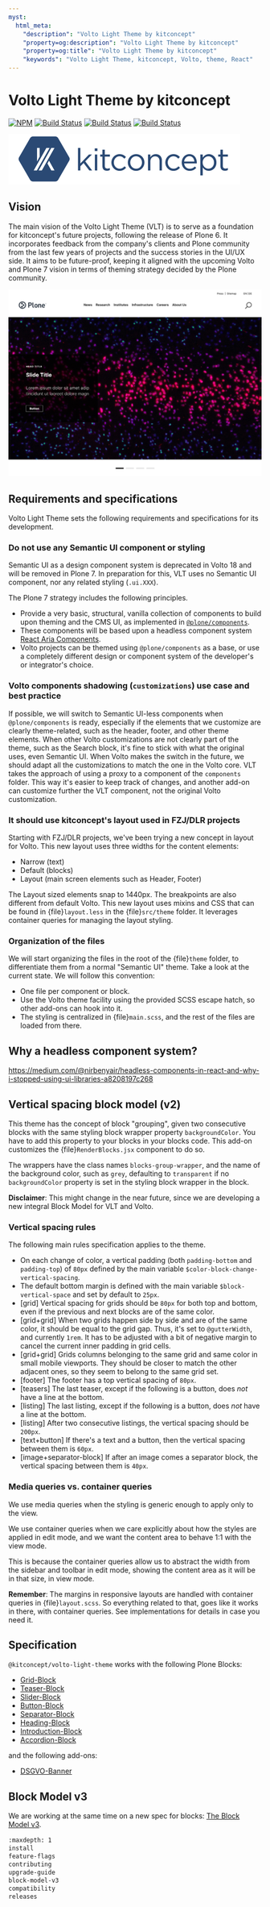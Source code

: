 ```yaml
---
myst:
  html_meta:
    "description": "Volto Light Theme by kitconcept"
    "property=og:description": "Volto Light Theme by kitconcept"
    "property=og:title": "Volto Light Theme by kitconcept"
    "keywords": "Volto Light Theme, kitconcept, Volto, theme, React"
---
```


# Volto Light Theme by kitconcept

[![NPM](https://img.shields.io/npm/v/@kitconcept/volto-light-theme.svg)](https://www.npmjs.com/package/@kitconcept/volto-light-theme)
[![Build Status](https://github.com/kitconcept/volto-light-theme/actions/workflows/code.yml/badge.svg)](https://github.com/kitconcept/volto-light-theme/actions)
[![Build Status](https://github.com/kitconcept/volto-light-theme/actions/workflows/unit.yml/badge.svg)](https://github.com/kitconcept/volto-light-theme/actions)
[![Build Status](https://github.com/kitconcept/volto-light-theme/actions/workflows/acceptance.yml/badge.svg)](https://github.com/kitconcept/volto-light-theme/actions)

![kitconcept GmbH](https://github.com/kitconcept/volto-blocks/raw/master/kitconcept.png)

## Vision

The main vision of the Volto Light Theme (VLT) is to serve as a foundation for kitconcept's future projects, following the release of Plone 6.
It incorporates feedback from the company's clients and Plone community from the last few years of projects and the success stories in the UI/UX side.
It aims to be future-proof, keeping it aligned with the upcoming Volto and Plone 7 vision in terms of theming strategy decided by the Plone community.

![Volto-Light-Theme](./volto-light-theme.png)

## Requirements and specifications

Volto Light Theme sets the following requirements and specifications for its development.


### Do not use any Semantic UI component or styling

Semantic UI as a design component system is deprecated in Volto 18 and will be removed in Plone 7.
In preparation for this, VLT uses no Semantic UI component, nor any related styling (`.ui.XXX`).

The Plone 7 strategy includes the following principles.

-   Provide a very basic, structural, vanilla collection of components to build upon theming and the CMS UI, as implemented in [`@plone/components`](https://github.com/plone/volto/tree/main/packages/components).
-   These components will be based upon a headless component system [React Aria Components](https://react-spectrum.adobe.com/react-aria/components.html).
-   Volto projects can be themed using `@plone/components` as a base, or use a completely different design or component system of the developer's or integrator's choice.


### Volto components shadowing (`customizations`) use case and best practice

If possible, we will switch to Semantic UI-less components when `@plone/components` is ready, especially if the elements that we customize are clearly theme-related, such as the header, footer, and other theme elements.
When other Volto customizations are not clearly part of the theme, such as the Search block, it's fine to stick with what the original uses, even Semantic UI.
When Volto makes the switch in the future, we should adapt all the customizations to match the one in the Volto core.
VLT takes the approach of using a proxy to a component of the `components` folder.
This way it's easier to keep track of changes, and another add-on can customize further the VLT component, not the original Volto customization.


### It should use kitconcept's layout used in FZJ/DLR projects

Starting with FZJ/DLR projects, we've been trying a new concept in layout for Volto.
This new layout uses three widths for the content elements:

-   Narrow (text)
-   Default (blocks)
-   Layout (main screen elements such as Header, Footer)

The Layout sized elements snap to 1440px.
The breakpoints are also different from default Volto.
This new layout uses mixins and CSS that can be found in {file}`layout.less` in the {file}`src/theme` folder.
It leverages container queries for managing the layout styling.


### Organization of the files

We will start organizing the files in the root of the {file}`theme` folder, to differentiate them from a normal "Semantic UI" theme.
Take a look at the current state.
We will follow this convention:

-   One file per component or block.
-   Use the Volto theme facility using the provided SCSS escape hatch, so other add-ons can hook into it.
-   The styling is centralized in {file}`main.scss`, and the rest of the files are loaded from there.


## Why a headless component system?

https://medium.com/@nirbenyair/headless-components-in-react-and-why-i-stopped-using-ui-libraries-a8208197c268


## Vertical spacing block model (v2)

This theme has the concept of block "grouping", given two consecutive blocks with the same styling block wrapper property `backgroundColor`.
You have to add this property to your blocks in your blocks code.
This add-on customizes the {file}`RenderBlocks.jsx` component to do so.

The wrappers have the class names `blocks-group-wrapper`, and the name of the background color, such as `grey`, defaulting to `transparent` if no `backgroundColor` property is set in the styling block wrapper in the block.

**Disclaimer**: This might change in the near future, since we are developing a new integral Block Model for VLT and Volto.


### Vertical spacing rules

The following main rules specification applies to the theme.

-   On each change of color, a vertical padding (both `padding-bottom` and `padding-top`) of `80px` defined by the main variable `$color-block-change-vertical-spacing`.
-   The default bottom margin is defined with the main variable `$block-vertical-space` and set by default to `25px`.
-   [grid] Vertical spacing for grids should be `80px` for both top and bottom, even if the previous and next blocks are of the same color.
-   [grid+grid] When two grids happen side by side and are of the same color, it should be equal to the grid gap.
    Thus, it's set to `@gutterWidth`, and currently `1rem`.
    It has to be adjusted with a bit of negative margin to cancel the current inner padding in grid cells.
-   [grid+grid] Grids columns belonging to the same grid and same color in small mobile viewports.
    They should be closer to match the other adjacent ones, so they seem to belong to the same grid set.
-   [footer] The footer has a top vertical spacing of `80px`.
-   [teasers] The last teaser, except if the following is a button, does _not_ have a line at the bottom.
-   [listing] The last listing, except if the following is a button, does _not_ have a line at the bottom.
-   [listing] After two consecutive listings, the vertical spacing should be `200px`.
-   [text+button] If there's a text and a button, then the vertical spacing between them is `60px`.
-   [image+separator-block] If after an image comes a separator block, the vertical spacing between them is `40px`.


### Media queries vs. container queries

We use media queries when the styling is generic enough to apply only to the view.

We use container queries when we care explicitly about how the styles are applied in edit mode, and we want the content area to behave 1:1 with the view mode.

This is because the container queries allow us to abstract the width from the sidebar and toolbar in edit mode, showing the content area as it will be in that size, in view mode.

**Remember**: The margins in responsive layouts are handled with container queries in {file}`layout.scss`.
So everything related to that, goes like it works in there, with container queries.
See implementations for details in case you need it.


## Specification

`@kitconcept/volto-light-theme` works with the following Plone Blocks:

-   [Grid-Block](https://www.npmjs.com/package/@kitconcept/volto-blocks-grid)
-   [Teaser-Block](https://www.npmjs.com/package/@kitconcept/volto-blocks-grid)
-   [Slider-Block](https://www.npmjs.com/package/@kitconcept/volto-slider-block)
-   [Button-Block](https://www.npmjs.com/package/@kitconcept/volto-button-block)
-   [Separator-Block](https://www.npmjs.com/package/@kitconcept/volto-separator-block)
-   [Heading-Block](https://www.npmjs.com/package/@kitconcept/volto-heading-block)
-   [Introduction-Block](https://www.npmjs.com/package/@kitconcept/volto-introduction-block)
-   [Accordion-Block](https://www.npmjs.com/package/@eeacms/volto-accordion-block)

and the following add-ons:

-   [DSGVO-Banner](https://www.npmjs.com/package/@kitconcept/volto-dsgvo-banner)


## Block Model v3

We are working at the same time on a new spec for blocks: [The Block Model v3](./block-model-v3.md).


```{toctree}
:maxdepth: 1
install
feature-flags
contributing
upgrade-guide
block-model-v3
compatibility
releases
```
